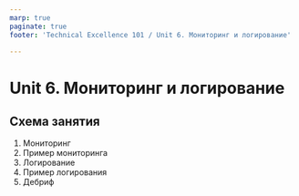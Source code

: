 ```yaml
---
marp: true
paginate: true
footer: 'Technical Excellence 101 / Unit 6. Мониторинг и логирование'

---
```

# Unit 6. Мониторинг и логирование
## Схема занятия
1. Мониторинг
2. Пример мониторинга
3. Логирование
4. Пример логирования
5. Дебриф
